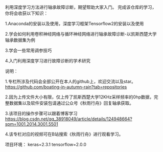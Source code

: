利用深度学习方法进行轴承故障诊断，期望帮助大家入门。
完成该仓库的学习，你将会收获以下知识：

1.Anaconda的安装以及使用，深度学习框架Tensorflow2的安装以及使用

2.学会如何利用卷积神经网络与循环神经网络进行轴承故障诊断-以凯斯西楚大学轴承数据集为例

3.学会一些常用调参技巧

4.入门利用深度学习进行故障诊断的学术研究

说明：

1.专栏所涉及代码会全部公开在本人的github上，欢迎交流以及star。
https://github.com/boating-in-autumn-rain?tab=repositories

2.因为上传文件大小有限，仅上传了凯斯西楚大学12KHz采样频率的0hp数据，完整数据集以及软件安装包请通过公众号《秋雨行舟》回复轴承获取。

3.该项目的操作步骤可以跟着博客学习
https://blog.csdn.net/qq_38918049/article/details/124948664?spm=1001.2014.3001.5501

4.该专栏对应的视频可在B站搜索《秋雨行舟》进行观看学习。

项目环境：
keras=2.3.1
tensorflow=2.0.0


